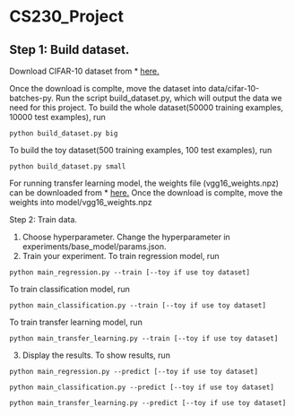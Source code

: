 # CS230_Project

## Step 1: Build dataset.
Download CIFAR-10 dataset from * [here.](https://www.cs.toronto.edu/~kriz/cifar.html)

Once the download is complte, move the dataset into data/cifar-10-batches-py. Run the script build_dataset.py, which will output the data we need for this project.
To build the whole dataset(50000 training examples, 10000 test examples), run
```
python build_dataset.py big
```
To build the toy dataset(500 training examples, 100 test examples), run
```
python build_dataset.py small
```
For running transfer learning model, the weights file (vgg16_weights.npz) can be downloaded from * [here.](http://www.cs.toronto.edu/~frossard/post/vgg16/)
Once the download is complte, move the weights into model/vgg16_weights.npz

Step 2: Train data. 
1. Choose hyperparameter.
Change the hyperparameter in experiments/base_model/params.json.
2. Train your experiment. 
To train regression model, run
```
python main_regression.py --train [--toy if use toy dataset]
```
To train classification model, run
```
python main_classification.py --train [--toy if use toy dataset]
```
To train transfer learning model, run
```
python main_transfer_learning.py --train [--toy if use toy dataset]
```
3. Display the results.
To show results, run 
```
python main_regression.py --predict [--toy if use toy dataset]
```
```
python main_classification.py --predict [--toy if use toy dataset]
```
```
python main_transfer_learning.py --predict [--toy if use toy dataset]
```